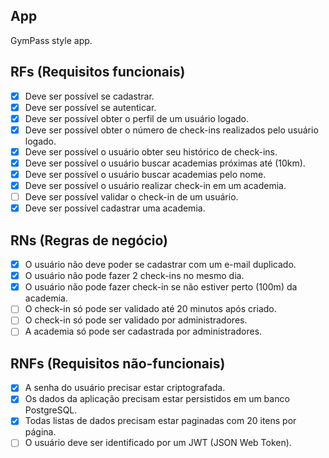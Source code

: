 ## App

GymPass style app.

## RFs (Requisitos funcionais)

- [x] Deve ser possível se cadastrar.
- [x] Deve ser possível se autenticar.
- [x] Deve ser possível obter o perfil de um usuário logado.
- [x] Deve ser possível obter o número de check-ins realizados pelo usuário logado.
- [x] Deve ser possível o usuário obter seu histórico de check-ins.
- [x] Deve ser possível o usuário buscar academias próximas até (10km).
- [x] Deve ser possível o usuário buscar academias pelo nome.
- [x] Deve ser possível o usuário realizar check-in em um academia.
- [ ] Deve ser possível validar o check-in de um usuário.
- [x] Deve ser possível cadastrar uma academia.

## RNs (Regras de negócio)

- [x] O usuário não deve poder se cadastrar com um e-mail duplicado.
- [x] O usuário não pode fazer 2 check-ins no mesmo dia.
- [x] O usuário não pode fazer check-in se não estiver perto (100m) da academia.
- [ ] O check-in só pode ser validado até 20 minutos após criado.
- [ ] O check-in só pode ser validado por administradores.
- [ ] A academia só pode ser cadastrada por administradores.

## RNFs (Requisitos não-funcionais)

- [x] A senha do usuário precisar estar criptografada.
- [x] Os dados da aplicação precisam estar persistidos em um banco PostgreSQL.
- [x] Todas listas de dados precisam estar paginadas com 20 itens por página.
- [ ] O usuário deve ser identificado por um JWT (JSON Web Token).